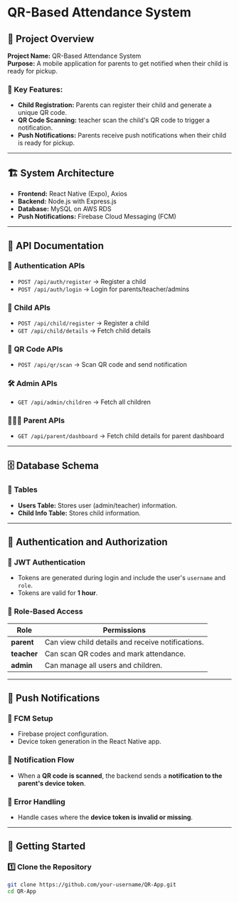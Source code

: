 # QR-Based Attendance System

## 📌 Project Overview
**Project Name:** QR-Based Attendance System  
**Purpose:** A mobile application for parents to get notified when their child is ready for pickup.  

### 🔹 Key Features:
- **Child Registration:** Parents can register their child and generate a unique QR code.  
- **QR Code Scanning:** teacher scan the child's QR code to trigger a notification.  
- **Push Notifications:** Parents receive push notifications when their child is ready for pickup.  

---

## 🏗 System Architecture
- **Frontend:** React Native (Expo), Axios  
- **Backend:** Node.js with Express.js  
- **Database:** MySQL on AWS RDS  
- **Push Notifications:** Firebase Cloud Messaging (FCM)  

---

## 📜 API Documentation

### 🔑 **Authentication APIs**
- `POST /api/auth/register` → Register a child  
- `POST /api/auth/login` → Login for parents/teacher/admins  

### 👶 **Child APIs**
- `POST /api/child/register` → Register a child  
- `GET /api/child/details` → Fetch child details  

### 🔲 **QR Code APIs**
- `POST /api/qr/scan` → Scan QR code and send notification  

### 🛠 **Admin APIs**
- `GET /api/admin/children` → Fetch all children  

### 👨‍👩‍👧 **Parent APIs**
- `GET /api/parent/dashboard` → Fetch child details for parent dashboard  

---

## 🗄 Database Schema

### 📌 **Tables**
- **Users Table:** Stores user (admin/teacher) information.  
- **Child Info Table:** Stores child information.  

---

## 🔐 Authentication and Authorization

### 🔹 **JWT Authentication**
- Tokens are generated during login and include the user's `username` and `role`.  
- Tokens are valid for **1 hour**.  

### 🔹 **Role-Based Access**
| Role      | Permissions |
|-----------|------------|
| **parent** | Can view child details and receive notifications. |
| **teacher** | Can scan QR codes and mark attendance. |
| **admin** | Can manage all users and children. |

---

## 📢 Push Notifications

### 🔹 **FCM Setup**
- Firebase project configuration.  
- Device token generation in the React Native app.  

### 🔹 **Notification Flow**
- When a **QR code is scanned**, the backend sends a **notification to the parent's device token**.  

### 🔹 **Error Handling**
- Handle cases where the **device token is invalid or missing**.  

---

## 🚀 Getting Started

### 1️⃣ **Clone the Repository**
```sh
git clone https://github.com/your-username/QR-App.git
cd QR-App
